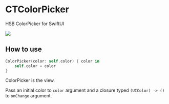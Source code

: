 # CTColorPicker
HSB ColorPicker for SwiftUI

![](https://github.com/rizumita/CTColorPicker/blob/screenshot/screenshot.png?raw=true)

## How to use

```swift
ColorPicker(color: self.color) { color in
    self.color = color
}
```

ColorPicker is the view.

Pass an initial color to `color` argument and a closure typed `(UIColor) -> ()` to `onChange` argument.
